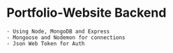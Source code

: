 # Portfolio-Website Backend
    - Using Node, MongoDB and Express
    - Mongoose and Nodemon for connections
    - Json Web Token for Auth